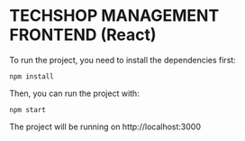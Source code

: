 # TECHSHOP MANAGEMENT FRONTEND (React)

To run the project, you need to install the dependencies first:

```
npm install
```

Then, you can run the project with:

```
npm start
```

The project will be running on http://localhost:3000

